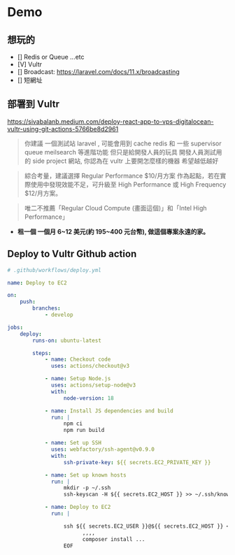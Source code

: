 # Demo

## 想玩的

-   [] Redis or Queue ...etc
-   [V] Vultr
-   [] Broadcast: https://laravel.com/docs/11.x/broadcasting
-   [] 短網址

## 部署到 Vultr

https://sivabalanb.medium.com/deploy-react-app-to-vps-digitalocean-vultr-using-git-actions-5766be8d2961

> 你建議 一個測試站 laravel , 可能會用到 cache redis 和 一些 supervisor queue meilsearch 等進階功能 但只是給開發人員的玩具 開發人員測試用的 side project 網站, 你認為在 vultr 上要開怎麼樣的機器 希望越低越好

> 綜合考量，建議選擇 Regular Performance $10/月方案 作為起點，若在實際使用中發現效能不足，可升級至 High Performance 或 High Frequency $12/月方案。

> 唯二不推薦「Regular Cloud Compute (畫面這個)」和「Intel High Performance」

-   **租一個 一個月 6~12 美元(約 195~400 元台幣), 做這個專案永遠的家。**

## Deploy to Vultr Github action

```yaml
# .github/workflows/deploy.yml

name: Deploy to EC2

on:
    push:
        branches:
            - develop

jobs:
    deploy:
        runs-on: ubuntu-latest

        steps:
            - name: Checkout code
              uses: actions/checkout@v3

            - name: Setup Node.js
              uses: actions/setup-node@v3
              with:
                  node-version: 18

            - name: Install JS dependencies and build
              run: |
                  npm ci
                  npm run build

            - name: Set up SSH
              uses: webfactory/ssh-agent@v0.9.0
              with:
                  ssh-private-key: ${{ secrets.EC2_PRIVATE_KEY }}

            - name: Set up known hosts
              run: |
                  mkdir -p ~/.ssh
                  ssh-keyscan -H ${{ secrets.EC2_HOST }} >> ~/.ssh/known_hosts

            - name: Deploy to EC2
              run: |

                  ssh ${{ secrets.EC2_USER }}@${{ secrets.EC2_HOST }} << 'EOF'
                        ,,,,
                        composer install ...
                  EOF
```
